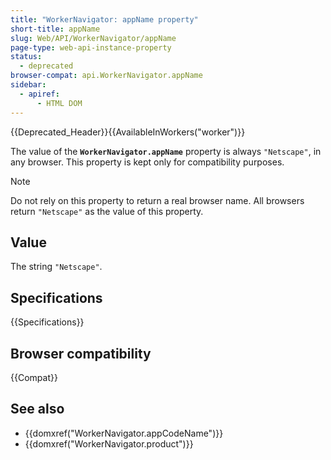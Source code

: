 ```yaml
---
title: "WorkerNavigator: appName property"
short-title: appName
slug: Web/API/WorkerNavigator/appName
page-type: web-api-instance-property
status:
  - deprecated
browser-compat: api.WorkerNavigator.appName
sidebar:
  - apiref:
      - HTML DOM
---
```


{{Deprecated_Header}}{{AvailableInWorkers("worker")}}

The value of the **`WorkerNavigator.appName`** property is always
`"Netscape"`, in any browser. This property is kept only for compatibility
purposes.

> [!NOTE]
> Do not rely on this property to return a real browser name. All browsers return `"Netscape"` as the value of this property.

## Value

The string `"Netscape"`.

## Specifications

{{Specifications}}

## Browser compatibility

{{Compat}}

## See also

- {{domxref("WorkerNavigator.appCodeName")}}
- {{domxref("WorkerNavigator.product")}}
